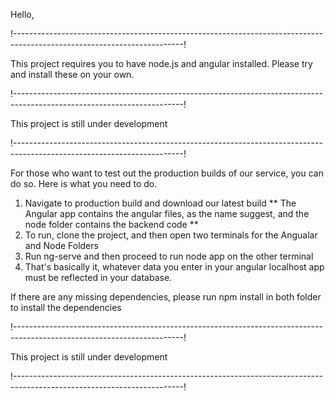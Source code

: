 Hello, 

!------------------------------------------------------------------------------------------------------------------------!

This project requires you to have node.js and angular installed. Please try and install these on your own.

!------------------------------------------------------------------------------------------------------------------------!

This project is still under development 

!------------------------------------------------------------------------------------------------------------------------!


For those who want to test out the production builds of our service, you can do so. Here is what you need to do.

1. Navigate to production build and download our latest build 
  ** The Angular app contains the angular files, as the name suggest, and the node folder contains the backend code ** 
2. To run, clone the project, and then open two terminals for the Angualar and Node Folders
3. Run ng-serve and then proceed to run node app  on the other terminal
4. That's basically it, whatever data you enter in your angular localhost app must be reflected in your database.


If there are any missing dependencies, please run npm install in both folder to install the dependencies

!------------------------------------------------------------------------------------------------------------------------!

This project is still under development 

!------------------------------------------------------------------------------------------------------------------------!
